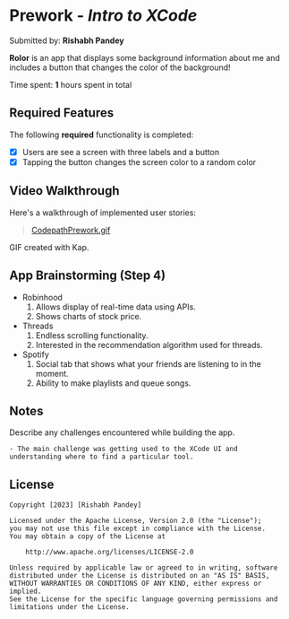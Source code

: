 # Prework - *Intro to XCode*

Submitted by: **Rishabh Pandey**

**Rolor** is an app that displays some background information about me and includes a button that changes the color of the background!

Time spent: **1** hours spent in total

## Required Features

The following **required** functionality is completed:

- [x] Users are see a screen with three labels and a button
- [x] Tapping the button changes the screen color to a random color
 
## Video Walkthrough

Here's a walkthrough of implemented user stories:

<!-- <img src='https://imgur.com/a/51IVpHi' title='Video Walkthrough' width='' alt='Video Walkthrough' /> -->
<blockquote class="imgur-embed-pub" lang="en" data-id="a/51IVpHi"  ><a href="//imgur.com/a/51IVpHi">CodepathPrework.gif</a></blockquote>

<!-- Replace this with whatever GIF tool you used! -->
GIF created with Kap.  
<!-- Recommended tools:
[Kap](https://getkap.co/) for macOS
[ScreenToGif](https://www.screentogif.com/) for Windows
[peek](https://github.com/phw/peek) for Linux. -->

## App Brainstorming (Step 4)

- Robinhood
  1. Allows display of real-time data using APIs.
  2. Shows charts of stock price.
- Threads
  1. Endless scrolling functionality.
  2. Interested in the recommendation algorithm used for threads.
- Spotify
  1. Social tab that shows what your friends are listening to in the moment.
  2. Ability to make playlists and queue songs.

## Notes

Describe any challenges encountered while building the app.
    
    - The main challenge was getting used to the XCode UI and understanding where to find a particular tool.

## License

    Copyright [2023] [Rishabh Pandey]

    Licensed under the Apache License, Version 2.0 (the "License");
    you may not use this file except in compliance with the License.
    You may obtain a copy of the License at

        http://www.apache.org/licenses/LICENSE-2.0

    Unless required by applicable law or agreed to in writing, software
    distributed under the License is distributed on an "AS IS" BASIS,
    WITHOUT WARRANTIES OR CONDITIONS OF ANY KIND, either express or implied.
    See the License for the specific language governing permissions and
    limitations under the License.

